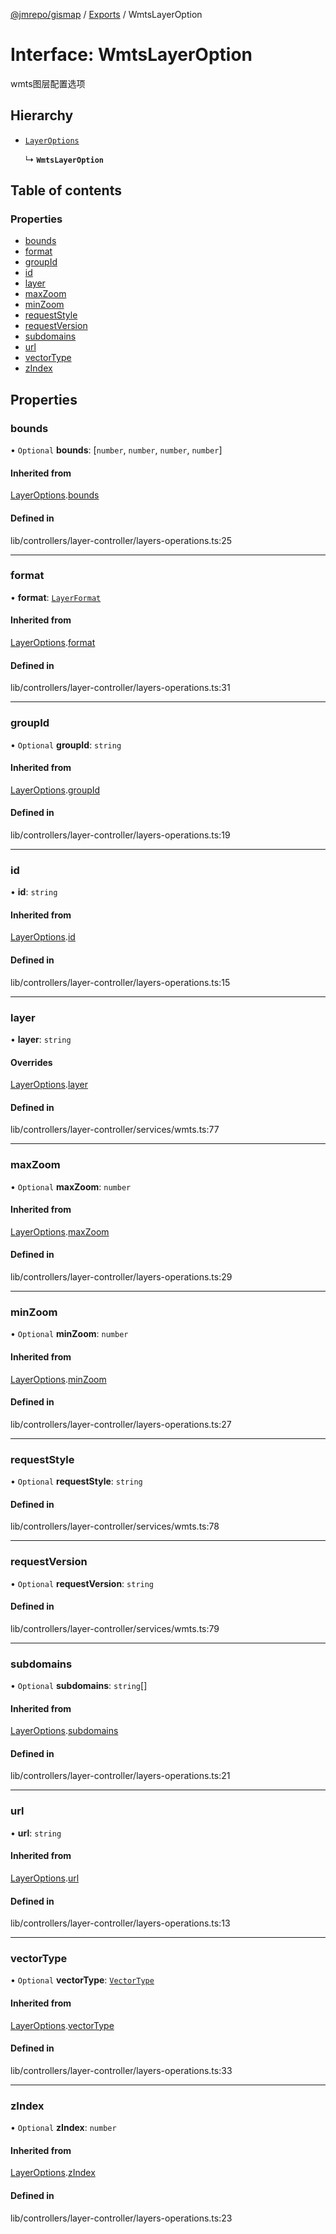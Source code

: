 [@jmrepo/gismap](../README.md) / [Exports](../modules.md) / WmtsLayerOption

# Interface: WmtsLayerOption

wmts图层配置选项

## Hierarchy

-   [`LayerOptions`](LayerOptions.md)

    ↳ **`WmtsLayerOption`**

## Table of contents

### Properties

-   [bounds](WmtsLayerOption.md#bounds)
-   [format](WmtsLayerOption.md#format)
-   [groupId](WmtsLayerOption.md#groupid)
-   [id](WmtsLayerOption.md#id)
-   [layer](WmtsLayerOption.md#layer)
-   [maxZoom](WmtsLayerOption.md#maxzoom)
-   [minZoom](WmtsLayerOption.md#minzoom)
-   [requestStyle](WmtsLayerOption.md#requeststyle)
-   [requestVersion](WmtsLayerOption.md#requestversion)
-   [subdomains](WmtsLayerOption.md#subdomains)
-   [url](WmtsLayerOption.md#url)
-   [vectorType](WmtsLayerOption.md#vectortype)
-   [zIndex](WmtsLayerOption.md#zindex)

## Properties

### bounds

• `Optional` **bounds**: [`number`, `number`, `number`, `number`]

#### Inherited from

[LayerOptions](LayerOptions.md).[bounds](LayerOptions.md#bounds)

#### Defined in

lib/controllers/layer-controller/layers-operations.ts:25

---

### format

• **format**: [`LayerFormat`](../enums/LayerFormat.md)

#### Inherited from

[LayerOptions](LayerOptions.md).[format](LayerOptions.md#format)

#### Defined in

lib/controllers/layer-controller/layers-operations.ts:31

---

### groupId

• `Optional` **groupId**: `string`

#### Inherited from

[LayerOptions](LayerOptions.md).[groupId](LayerOptions.md#groupid)

#### Defined in

lib/controllers/layer-controller/layers-operations.ts:19

---

### id

• **id**: `string`

#### Inherited from

[LayerOptions](LayerOptions.md).[id](LayerOptions.md#id)

#### Defined in

lib/controllers/layer-controller/layers-operations.ts:15

---

### layer

• **layer**: `string`

#### Overrides

[LayerOptions](LayerOptions.md).[layer](LayerOptions.md#layer)

#### Defined in

lib/controllers/layer-controller/services/wmts.ts:77

---

### maxZoom

• `Optional` **maxZoom**: `number`

#### Inherited from

[LayerOptions](LayerOptions.md).[maxZoom](LayerOptions.md#maxzoom)

#### Defined in

lib/controllers/layer-controller/layers-operations.ts:29

---

### minZoom

• `Optional` **minZoom**: `number`

#### Inherited from

[LayerOptions](LayerOptions.md).[minZoom](LayerOptions.md#minzoom)

#### Defined in

lib/controllers/layer-controller/layers-operations.ts:27

---

### requestStyle

• `Optional` **requestStyle**: `string`

#### Defined in

lib/controllers/layer-controller/services/wmts.ts:78

---

### requestVersion

• `Optional` **requestVersion**: `string`

#### Defined in

lib/controllers/layer-controller/services/wmts.ts:79

---

### subdomains

• `Optional` **subdomains**: `string`[]

#### Inherited from

[LayerOptions](LayerOptions.md).[subdomains](LayerOptions.md#subdomains)

#### Defined in

lib/controllers/layer-controller/layers-operations.ts:21

---

### url

• **url**: `string`

#### Inherited from

[LayerOptions](LayerOptions.md).[url](LayerOptions.md#url)

#### Defined in

lib/controllers/layer-controller/layers-operations.ts:13

---

### vectorType

• `Optional` **vectorType**: [`VectorType`](../enums/VectorType.md)

#### Inherited from

[LayerOptions](LayerOptions.md).[vectorType](LayerOptions.md#vectortype)

#### Defined in

lib/controllers/layer-controller/layers-operations.ts:33

---

### zIndex

• `Optional` **zIndex**: `number`

#### Inherited from

[LayerOptions](LayerOptions.md).[zIndex](LayerOptions.md#zindex)

#### Defined in

lib/controllers/layer-controller/layers-operations.ts:23
